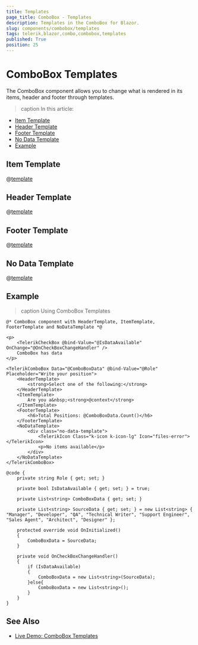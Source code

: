 ```yaml
---
title: Templates
page_title: ComboBox - Templates
description: Templates in the ComboBox for Blazor.
slug: components/combobox/templates
tags: telerik,blazor,combo,combobox,templates
published: True
position: 25
---
```


# ComboBox Templates

The ComboBox component allows you to change what is rendered in its items, header and footer through templates.

>caption In this article:

* [Item Template](#item-template)
* [Header Template](#header-template)
* [Footer Template](#footer-template)
* [No Data Template](#no-data-template)
* [Example](#example)


## Item Template

@[template](/_contentTemplates/dropdowns/templates.md#item-template)

## Header Template

@[template](/_contentTemplates/dropdowns/templates.md#header-template)

## Footer Template

@[template](/_contentTemplates/dropdowns/templates.md#footer-template)

## No Data Template

@[template](/_contentTemplates/dropdowns/templates.md#no-data-template)

## Example

>caption Using ComboBox Templates

````CSHTML
@* ComboBox component with HeaderTemplate, ItemTemplate, FooterTemplate and NoDataTemplate *@

<p>
    <TelerikCheckBox @bind-Value="@IsDataAvailable" OnChange="@OnCheckBoxChangeHandler" />
    ComboBox has data
</p>

<TelerikComboBox Data="@ComboBoxData" @bind-Value="@Role" Placeholder="Write your position">
    <HeaderTemplate>
        <strong>Select one of the following:</strong>
    </HeaderTemplate>
    <ItemTemplate>
        Are you a&nbsp;<strong>@context</strong>
    </ItemTemplate>
    <FooterTemplate>
        <h6>Total Positions: @ComboBoxData.Count()</h6>
    </FooterTemplate>
    <NoDataTemplate>
        <div class="no-data-template">
            <TelerikIcon Class="k-icon k-icon-lg" Icon="files-error"></TelerikIcon>
            <p>No items available</p>
        </div>
    </NoDataTemplate>
</TelerikComboBox>

@code {
    private string Role { get; set; }

    private bool IsDataAvailable { get; set; } = true;

    private List<string> ComboBoxData { get; set; }

    private List<string> SourceData { get; set; } = new List<string> { "Manager", "Developer", "QA", "Technical Writer", "Support Engineer", "Sales Agent", "Architect", "Designer" };

    protected override void OnInitialized()
    {
        ComboBoxData = SourceData;
    }

    private void OnCheckBoxChangeHandler()
    {
        if (IsDataAvailable)
        {
            ComboBoxData = new List<string>(SourceData);
        }else{
            ComboBoxData = new List<string>();
        }
    }
}
````

## See Also

  * [Live Demo: ComboBox Templates](https://demos.telerik.com/blazor-ui/combobox/templates)
   
  
